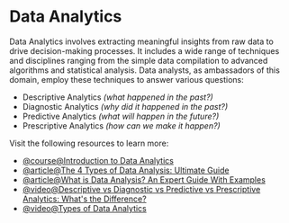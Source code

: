 # Data Analytics

Data Analytics involves extracting meaningful insights from raw data to drive decision-making processes. It includes a wide range of techniques and disciplines ranging from the simple data compilation to advanced algorithms and statistical analysis. Data analysts, as ambassadors of this domain, employ these techniques to answer various questions:

*   Descriptive Analytics _(what happened in the past?)_
*   Diagnostic Analytics _(why did it happened in the past?)_
*   Predictive Analytics _(what will happen in the future?)_
*   Prescriptive Analytics _(how can we make it happen?)_

Visit the following resources to learn more:

- [@course@Introduction to Data Analytics](https://www.coursera.org/learn/introduction-to-data-analytics)
- [@article@The 4 Types of Data Analysis: Ultimate Guide](https://careerfoundry.com/en/blog/data-analytics/different-types-of-data-analysis/)
- [@article@What is Data Analysis? An Expert Guide With Examples](https://www.datacamp.com/blog/what-is-data-analysis-expert-guide)
- [@video@Descriptive vs Diagnostic vs Predictive vs Prescriptive Analytics: What's the Difference?](https://www.youtube.com/watch?v=QoEpC7jUb9k)
- [@video@Types of Data Analytics](https://www.youtube.com/watch?v=lsZnSgxMwBA)